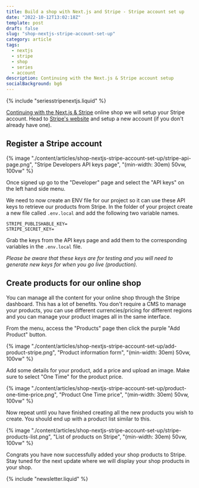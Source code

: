 ```yaml
---
title: Build a shop with Next.js and Stripe - Stripe account set up
date: "2022-10-12T13:02:18Z"
template: post
draft: false
slug: "shop-nextjs-stripe-account-set-up"
category: article
tags:
  - nextjs
  - stripe
  - shop
  - series
  - account
description: Continuing with the Next.js & Stripe account setup
socialBackground: bg6
---
```


{% include "seriesstripenextjs.liquid" %}

[Continuing with the Next.js & Stripe](https://andrewford.co.nz/articles/shop-nextjs-stripe-introduction/) online shop we will setup your Stripe account. Head to [Stripe's website](https://dashboard.stripe.com/register) and setup a new account (if you don't already have one).

## Register a Stripe account

{% image "./content/articles/shop-nextjs-stripe-account-set-up/stripe-api-page.png", "Stripe Developers API keys page", "(min-width: 30em) 50vw, 100vw" %}

Once signed up go to the "Developer" page and select the "API keys" on the left hand side menu.

We need to now create an ENV file for our project so it can use these API keys to retrieve our products from Stripe. In the folder of your project create a new file called `.env.local` and add the following two variable names.

```
STRIPE_PUBLISHABLE_KEY=
STRIPE_SECRET_KEY=
```

Grab the keys from the API keys page and add them to the corresponding variables in the `.env.local` file.

_Please be aware that these keys are for testing and you will need to generate new keys for when you go live (production)._

## Create products for our online shop

You can manage all the content for your online shop through the Stripe dashboard. This has a lot of benefits. You don't require a CMS to manage your products, you can use different currencies/pricing for different regions and you can manage your product images all in the same interface.

From the menu, access the "Products" page then click the purple "Add Product" button.

{% image "./content/articles/shop-nextjs-stripe-account-set-up/add-product-stripe.png", "Product information form", "(min-width: 30em) 50vw, 100vw" %}

Add some details for your product, add a price and upload an image. Make sure to select "One Time" for the product price.

{% image "./content/articles/shop-nextjs-stripe-account-set-up/product-one-time-price.png", "Product One Time price", "(min-width: 30em) 50vw, 100vw" %}

Now repeat until you have finished creating all the new products you wish to create. You should end up with a product list similar to this.

{% image "./content/articles/shop-nextjs-stripe-account-set-up/stripe-products-list.png", "List of products on Stripe", "(min-width: 30em) 50vw, 100vw" %}

Congrats you have now successfully added your shop products to Stripe. Stay tuned for the next update where we will display your shop products in your shop.

{% include "newsletter.liquid" %}
